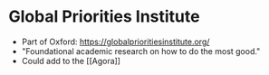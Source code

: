 # Global Priorities Institute
- Part of Oxford: https://globalprioritiesinstitute.org/
- "Foundational academic research on how to do the most good."
- Could add to the [[Agora]]
